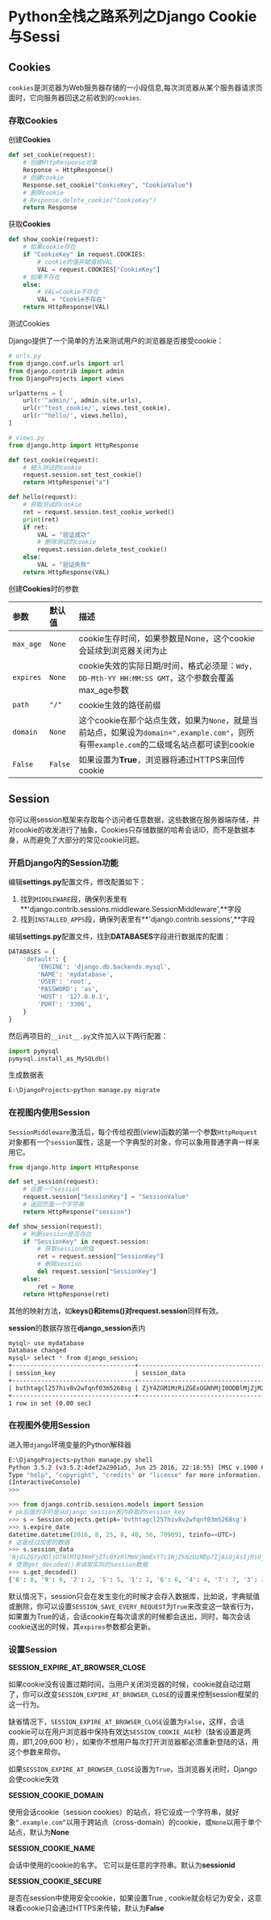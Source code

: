 # Python全栈之路系列之Django Cookie与Sessi

## Cookies

`cookies`是浏览器为Web服务器存储的一小段信息,每次浏览器从某个服务器请求页面时，它向服务器回送之前收到的`cookies`.

### 存取Cookies

创建**Cookies**

```python
def set_cookie(request):
    # 创建HttpResponse对象
    Response = HttpResponse()
    # 创建cookie
    Response.set_cookie("CookieKey", "CookieValue")
    # 删除cookie
    # Response.delete_cookie("CookieKey")
    return Response
```

获取**Cookies**

```python
def show_cookie(request):
    # 如果cookie存在
    if "CookieKey" in request.COOKIES:
        # cookie的值并赋值给VAL
        VAL = request.COOKIES["CookieKey"]
    # 如果不存在
    else:
        # VAL=Cookie不存在
        VAL = "Cookie不存在"
    return HttpResponse(VAL)
```

测试Cookies

Django提供了一个简单的方法来测试用户的浏览器是否接受cookie：

```python
# urls.py
from django.conf.urls import url
from django.contrib import admin
from DjangoProjects import views

urlpatterns = [
    url(r'^admin/', admin.site.urls),
    url(r'^test_cookie/', views.test_cookie),
    url(r'^hello/', views.hello),
]

# views.py
from django.http import HttpResponse

def test_cookie(request):
    # 植入测试的cookie
    request.session.set_test_cookie()
    return HttpResponse("a")

def hello(request):
    # 获取测试的cookie
    ret = request.session.test_cookie_worked()
    print(ret)
    if ret:
        VAL = "验证成功"
        # 删除测试的cookie
        request.session.delete_test_cookie()
    else:
        VAL = "验证失败"
    return HttpResponse(VAL)
```

创建**Cookies**时的参数

|参数|默认值|描述|
|:--|:--|:--|
|`max_age`|`None`|cookie生存时间，如果参数是None，这个cookie会延续到浏览器关闭为止|
|`expires`|`None`|cookie失效的实际日期/时间，格式必须是：`Wdy, DD-Mth-YY HH:MM:SS GMT`，这个参数会覆盖max_age参数|
|`path`|`"/"`|cookie生效的路径前缀|
|`domain`|`None`|这个cookie在那个站点生效，如果为`None`，就是当前站点，如果设为`domain=".example.com"`，则所有带`example.com`的二级域名站点都可读到cookie|
|`False`|`False`|如果设置为**True**，浏览器将通过HTTPS来回传cookie|

## Session

你可以用session框架来存取每个访问者任意数据，这些数据在服务器端存储，并对cookie的收发进行了抽象，Cookies只存储数据的哈希会话ID，而不是数据本身，从而避免了大部分的常见cookie问题。

### 开启Django内的Session功能

编辑**settings.py**配置文件，修改配置如下：

1. 找到`MIDDLEWARE`段，确保列表里有**'django.contrib.sessions.middleware.SessionMiddleware',**字段
2. 找到`INSTALLED_APPS`段，确保列表里有**'django.contrib.sessions',**字段

编辑**settings.py**配置文件，找到**DATABASES**字段进行数据库的配置：

```python
DATABASES = {
    'default': {
        'ENGINE': 'django.db.backends.mysql',
        'NAME': 'mydatabase',
        'USER': 'root',
        'PASSWORD': 'as',
        'HOST': '127.0.0.1',
        'PORT': '3306',
    }
}
```
然后再项目的`__init__.py`文件加入以下两行配置：
```python
import pymysql
pymysql.install_as_MySQLdb()
```
生成数据表
```bash
E:\DjangoProjects>python manage.py migrate
```

### 在视图内使用Session

`SessionMiddleware`激活后，每个传给视图(view)函数的第一个参数`HttpRequest`对象都有一个`session`属性，这是一个字典型的对象，你可以象用普通字典一样来用它。

```python
from django.http import HttpResponse

def set_session(request):
    # 设置一个session
    request.session["SessionKey"] = "SessionValue"
    # 返回页面一个字符串
    return HttpResponse("session")

def show_session(request):
    # 判断session是否存在
    if "SessionKey" in request.session:
        # 获取session的值
        ret = request.session["SessionKey"]
        # 删除session
        del request.session["SessionKey"]
    else:
        ret = None
    return HttpResponse(ret)
```

其他的映射方法，如**keys()**和**items()**对**request.session**同样有效。

**session**的数据存放在**django_session**表内

```bash
mysql> use mydatabase
Database changed
mysql> select * from django_session;
+----------------------------------+------------------------------------------------------------------------------------------------------------------------------------------+----------------------------+
| session_key                      | session_data                                                                                                                             | expire_date                |
+----------------------------------+------------------------------------------------------------------------------------------------------------------------------------------+----------------------------+
| bvthtagcl257hiv8v2wfqnf03m5268sg | ZjY4ZGM1MzRiZGExOGNhMjI0ODBlMjZjM2JhYjU5ODU2MzU5MjM1Mzp7IjAiOjAsIjEiOjEsIjIiOjIsIjMiOjMsIjQiOjQsIjUiOjUsIjYiOjYsIjciOjcsIjgiOjgsIjkiOjl9 | 2016-08-25 08:33:31.281157 |
+----------------------------------+------------------------------------------------------------------------------------------------------------------------------------------+----------------------------+
1 row in set (0.00 sec)
```

### 在视图外使用Session

进入带`django`环境变量的Python解释器
```bash
E:\DjangoProjects>python manage.py shell
Python 3.5.2 (v3.5.2:4def2a2901a5, Jun 25 2016, 22:18:55) [MSC v.1900 64 bit (AMD64)] on win32
Type "help", "copyright", "credits" or "license" for more information.
(InteractiveConsole)
>>>
```
```python
>>> from django.contrib.sessions.models import Session
# pk后面的字符是从django_session表内获取的session_key
>>> s = Session.objects.get(pk='bvthtagcl257hiv8v2wfqnf03m5268sg')
>>> s.expire_date
datetime.datetime(2016, 8, 25, 8, 40, 56, 709091, tzinfo=<UTC>)
# 这是经过加密的数据
>>> s.session_data
'NjdiZGYyODljOTNlMTQ3NmFjZTc0YzRlMmVjNmExYTc1NjZkNzUzNDp7IjAiOjAsIjMiOjMsIjkiOjksIjQiOjQsIjEiOjEsIjciOjcsIjIiOjIsIjYiOjYsIjUiOjUsIjgiOjh9'
# 使用get_decoded()来读取实际的session数据
>>> s.get_decoded()
{'8': 8, '9': 9, '2': 2, '5': 5, '1': 1, '6': 6, '4': 4, '7': 7, '3': 3, '0': 0}
```

默认情况下，session只会在发生变化的时候才会存入数据库，比如说，字典赋值或删除，你可以设置`SESSION_SAVE_EVERY_REQUEST`为`True`来改变这一缺省行为，如果置为True的话，会话cookie在每次请求的时候都会送出，同时，每次会话cookie送出的时候，其`expires`参数都会更新。


### 设置Session

**SESSION_EXPIRE_AT_BROWSER_CLOSE**

如果cookie没有设置过期时间，当用户关闭浏览器的时候，cookie就自动过期了，你可以改变`SESSION_EXPIRE_AT_BROWSER_CLOSE`的设置来控制session框架的这一行为。

缺省情况下，`SESSION_EXPIRE_AT_BROWSER_CLOSE`设置为`False`，这样，会话cookie可以在用户浏览器中保持有效达`SESSION_COOKIE_AGE`秒（缺省设置是两周，即1,209,600 秒），如果你不想用户每次打开浏览器都必须重新登陆的话，用这个参数来帮你。

如果`SESSION_EXPIRE_AT_BROWSER_CLOSE`设置为`True`，当浏览器关闭时，Django会使cookie失效

**SESSION_COOKIE_DOMAIN**

使用会话cookie（session cookies）的站点，将它设成一个字符串，就好象`“.example.com”`以用于跨站点（cross-domain）的cookie，或`None`以用于单个站点，默认为**None**

**SESSION_COOKIE_NAME**

会话中使用的cookie的名字。 它可以是任意的字符串。默认为**sessionid**

**SESSION_COOKIE_SECURE**

是否在session中使用安全cookie，如果设置True , cookie就会标记为安全，这意味着cookie只会通过HTTPS来传输，默认为**False**